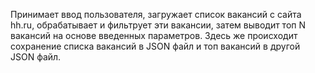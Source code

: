 Принимает ввод пользователя, загружает список вакансий с сайта hh.ru, обрабатывает и фильтрует эти вакансии, затем выводит топ N вакансий на основе введенных параметров.
Здесь же происходит сохранение списка вакансий в JSON файл и топ вакансий в другой JSON файл.
